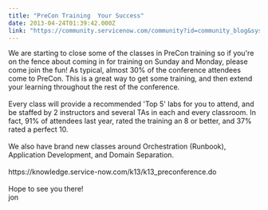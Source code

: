 ```yaml
---
title: "PreCon Training  Your Success"
date: 2013-04-24T01:39:42.000Z
link: "https://community.servicenow.com/community?id=community_blog&sys_id=989caae1dbd0dbc01dcaf3231f9619f2"
---
```

<p>We are starting to close some of the classes in PreCon training so if you're on the fence about coming in for training on Sunday and Monday, please come join the fun! As typical, almost 30% of the conference attendees come to PreCon. This is a great way to get some training, and then extend your learning throughout the rest of the conference. <br /><br />Every class will provide a recommended 'Top 5' labs for you to attend, and be staffed by 2 instructors and several TAs in each and every classroom. In fact, 91% of attendees last year, rated the training an 8 or better, and 37% rated a perfect 10.<br /><br />We also have brand new classes around Orchestration (Runbook), Application Development, and Domain Separation. <br /><br />https://knowledge.service-now.com/k13/k13_preconference.do<br /><br />Hope to see you there!<br />jon</p>